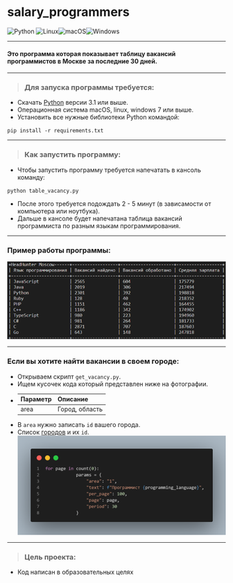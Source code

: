 # salary_programmers
![Python](https://img.shields.io/badge/python-3670A0?style=for-the-badge&logo=python&logoColor=ffdd54)
![Linux](https://img.shields.io/badge/Linux-FCC624?style=for-the-badge&logo=linux&logoColor=black)![macOS](https://img.shields.io/badge/mac%20os-000000?style=for-the-badge&logo=macos&logoColor=F0F0F0)![Windows](https://img.shields.io/badge/Windows-0078D6?style=for-the-badge&logo=windows&logoColor=white)

___
#### Это программа которая показывает таблицу вакансий программистов в Москве за последние 30 дней. 
___
>### Для запуска программы требуется:
 * Скачать [Python](https://www.python.org/) версии 3.1 или выше.
 * Операционная система macOS, linux, windows 7 или выше.
 * Установить все нужные библиотеки Python командой:
```
pip install -r requirements.txt
```
___
>### Как запустить программу:
* Чтобы запустить программу требуется напечатать в кансоль команду:
```
python table_vacancy.py
```
* После этого требуется подождать 2 - 5 минут (в зависамости от компьютера или ноутбука).
* Дальше в кансоле будет напечатана таблица вакансий программиста по разным языкам программирования.
___
### Пример работы программы:
![Описание](/images/scrin.png)
___
### Если вы хотите найти вакансии в своем городе:
* Открываем скрипт ```get_vacancy.py```.
* Ищем кусочек кода который представлен ниже на фотографии.
* | Параметр  | Описание |
  | ------------- | ------------- |
  | area  | Город, область |
* В ```area``` нужно записать ```id``` вашего города.
* Список [городов](https://api.hh.ru/areas) и их ```id```.
![Описание](/images/code.png)
___
>### Цель проекта:
* Код написан в образовательных целях  
